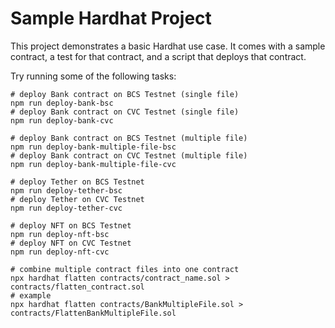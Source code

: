 # Sample Hardhat Project

This project demonstrates a basic Hardhat use case. It comes with a sample contract, a test for that contract, and a script that deploys that contract.

Try running some of the following tasks:

```shell
# deploy Bank contract on BCS Testnet (single file)
npm run deploy-bank-bsc
# deploy Bank contract on CVC Testnet (single file)
npm run deploy-bank-cvc

# deploy Bank contract on BCS Testnet (multiple file)
npm run deploy-bank-multiple-file-bsc
# deploy Bank contract on CVC Testnet (multiple file)
npm run deploy-bank-multiple-file-cvc

# deploy Tether on BCS Testnet
npm run deploy-tether-bsc
# deploy Tether on CVC Testnet
npm run deploy-tether-cvc

# deploy NFT on BCS Testnet
npm run deploy-nft-bsc
# deploy NFT on CVC Testnet
npm run deploy-nft-cvc

# combine multiple contract files into one contract
npx hardhat flatten contracts/contract_name.sol > contracts/flatten_contract.sol
# example
npx hardhat flatten contracts/BankMultipleFile.sol > contracts/FlattenBankMultipleFile.sol
```
